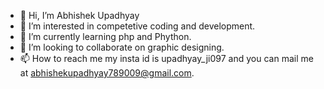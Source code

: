 - 👋 Hi, I’m Abhishek Upadhyay
- 👀 I’m interested in competetive coding and development.
- 🌱 I’m currently learning php and Phython.
- 💞️ I’m looking to collaborate on graphic designing.
- 📫 How to reach me my  insta id is upadhyay_ji097 and you can mail me at abhishekupadhyay789009@gmail.com.

<!---
upadhyayji097/upadhyayji097 is a ✨ special ✨ repository because its `README.md` (this file) appears on your GitHub profile.
You can click the Preview link to take a look at your changes.
--->
